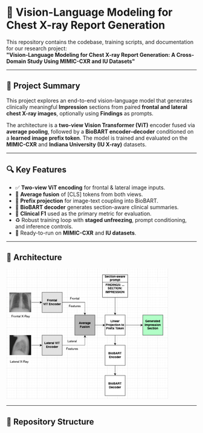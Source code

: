 # 🧠 Vision-Language Modeling for Chest X-ray Report Generation

This repository contains the codebase, training scripts, and documentation for our research project:  
**"Vision-Language Modeling for Chest X-ray Report Generation: A Cross-Domain Study Using MIMIC-CXR and IU Datasets"**

---

## 📌 Project Summary

This project explores an end-to-end vision-language model that generates clinically meaningful **Impression** sections from paired **frontal and lateral chest X-ray images**, optionally using **Findings** as prompts.

The architecture is a **two-view Vision Transformer (ViT)** encoder fused via **average pooling**, followed by a **BioBART encoder–decoder** conditioned on a **learned image prefix token**. The model is trained and evaluated on the **MIMIC-CXR** and **Indiana University (IU X-ray)** datasets.

---

## 🔍 Key Features

- ✅ **Two-view ViT encoding** for frontal & lateral image inputs.
- 🔗 **Average fusion** of [CLS] tokens from both views.
- 🧩 **Prefix projection** for image-text coupling into BioBART.
- 🧠 **BioBART decoder** generates section-aware clinical summaries.
- 🧪 **Clinical F1** used as the primary metric for evaluation.
- ♻️ Robust training loop with **staged unfreezing**, prompt conditioning, and inference controls.
- 🧰 Ready-to-run on **MIMIC-CXR** and **IU datasets**.

---

## 🧱 Architecture

![Architecture Diagram](method_schematic.png)

---

## 📁 Repository Structure

